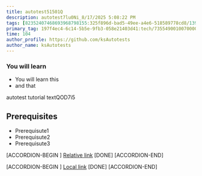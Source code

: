 ```yaml
---
title: autotest51501Q
description: autotest7lu0Ni_8/17/2025 5:08:22 PM
tags: [82352407468693968798155:325f896d-bad5-49ee-a4e6-518589778cd8/139269250608756787992873,197f4ec4-6c14-5b5e-9fb3-058e21403d41:tech/73554900100700000996,c1a376dd-ebd0-4787-804e-a23fef23ba06:4625ac99-30b5-4df6-a6c5-f840dd406e80/1bf8f1d5-d54a-41e0-b203-d94deae18a3c]
primary_tag: 197f4ec4-6c14-5b5e-9fb3-058e21403d41:tech/73554900100700000996/67838200100800006287
time: 104
author_profile: https://github.com/ksAutotests
author_name: ksAutotests
---
```

### You will learn
- You will learn this
- and that

autotest tutorial textQOD7i5

## Prerequisites
- Prerequisute1
- Prerequisute2
- Prerequisute3

[ACCORDION-BEGIN [](step)]
[Relative link](autotest_tutorialb0sv3r)
[DONE]
[ACCORDION-END]

[ACCORDION-BEGIN [](step)]
[Local link](http://localhost/index.html)
[DONE]
[ACCORDION-END]

